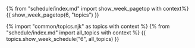 {% from "schedule/index.md" import show_week_pagetop with context%}
{{ show_week_pagetop(6, "topics") }}

{% import "common/topics.njk" as topics with context %}
{% from "schedule/index.md" import all_topics with context %}
{{ topics.show_week_schedule("6", all_topics) }}